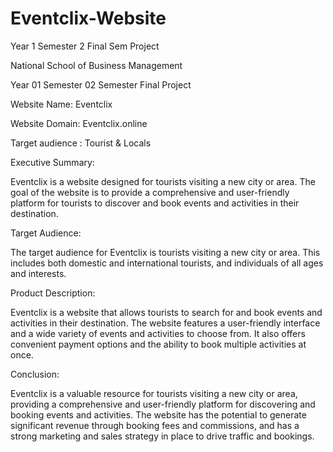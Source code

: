 # Eventclix-Website
Year 1 Semester 2 Final Sem Project

National School of Business Management

Year 01 Semester 02 Semester Final Project

Website Name: Eventclix

Website Domain: Eventclix.online

Target audience : Tourist & Locals

Executive Summary:

Eventclix is a website designed for tourists visiting a new city or area. The goal of the website is to provide a comprehensive and user-friendly platform for tourists to discover and book events and activities in their destination.

Target Audience:

The target audience for Eventclix is tourists visiting a new city or area. This includes both domestic and international tourists, and individuals of all ages and interests.

Product Description:

Eventclix is a website that allows tourists to search for and book events and activities in their destination. The website features a user-friendly interface and a wide variety of events and activities to choose from. It also offers convenient payment options and the ability to book multiple activities at once.

Conclusion:

Eventclix is a valuable resource for tourists visiting a new city or area, providing a comprehensive and user-friendly platform for discovering and booking events and activities. The website has the potential to generate significant revenue through booking fees and commissions, and has a strong marketing and sales strategy in place to drive traffic and bookings.
